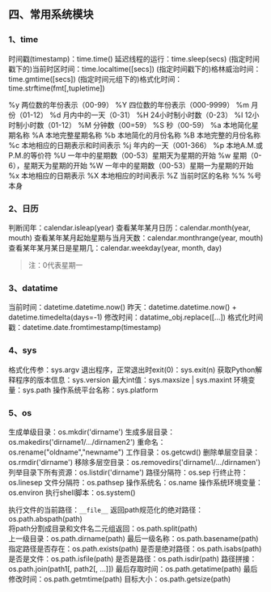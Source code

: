 ## 四、常用系统模块

### 1、time

时间戳(timestamp)：time.time()
延迟线程的运行：time.sleep(secs)
(指定时间戳下的)当前时区时间：time.localtime([secs])
(指定时间戳下的)格林威治时间：time.gmtime([secs])
(指定时间元组下的)格式化时间：time.strftime(fmt[,tupletime])

%y 两位数的年份表示（00-99）
%Y 四位数的年份表示（000-9999）
%m 月份（01-12）
%d 月内中的一天（0-31）
%H 24小时制小时数（0-23）
%I 12小时制小时数（01-12）
%M 分钟数（00=59）
%S 秒（00-59）
%a 本地简化星期名称
%A 本地完整星期名称
%b 本地简化的月份名称
%B 本地完整的月份名称
%c 本地相应的日期表示和时间表示
%j 年内的一天（001-366）
%p 本地A.M.或P.M.的等价符
%U 一年中的星期数（00-53）星期天为星期的开始
%w 星期（0-6），星期天为星期的开始
%W 一年中的星期数（00-53）星期一为星期的开始
%x 本地相应的日期表示
%X 本地相应的时间表示
%Z 当前时区的名称
%% %号本身

### 2、日历

判断闰年：calendar.isleap(year)
查看某年某月日历：calendar.month(year, mouth)
查看某年某月起始星期与当月天数：calendar.monthrange(year, mouth)
查看某年某月某日是星期几：calendar.weekday(year, month, day)

> 注：0代表星期一

### 3、datatime

当前时间：datetime.datetime.now()
昨天：datetime.datetime.now() + datetime.timedelta(days=-1)
修改时间：datatime_obj.replace([...])
格式化时间戳：datetime.date.fromtimestamp(timestamp)

### 4、sys

格式化传参：sys.argv
退出程序，正常退出时exit(0)：sys.exit(n) 
获取Python解释程序的版本信息：sys.version
最大int值：sys.maxsize | sys.maxint
环境变量：sys.path
操作系统平台名称：sys.platform

### 5、os

生成单级目录：os.mkdir('dirname')
生成多层目录：os.makedirs('dirname1/.../dirnamen2')
重命名：os.rename("oldname","newname") 
工作目录：os.getcwd()
删除单层空目录：os.rmdir('dirname')
移除多层空目录：os.removedirs('dirname1/.../dirnamen') 
列举目录下所有资源：os.listdir('dirname')
路径分隔符：os.sep
行终止符：os.linesep
文件分隔符：os.pathsep
操作系统名：os.name
操作系统环境变量：os.environ
执行shell脚本：os.system() 

执行文件的当前路径：`__file__`
返回path规范化的绝对路径：os.path.abspath(path)  
将path分割成目录和文件名二元组返回：os.path.split(path)  
上一级目录：os.path.dirname(path) 
最后一级名称：os.path.basename(path)
指定路径是否存在：os.path.exists(path)
是否是绝对路径：os.path.isabs(path)
是否是文件：os.path.isfile(path)
是否是路径：os.path.isdir(path) 
路径拼接：os.path.join(path1[, path2[, ...]])
最后存取时间：os.path.getatime(path)
最后修改时间：os.path.getmtime(path)
目标大小：os.path.getsize(path)
